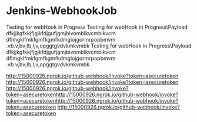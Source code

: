 # Jenkins-WebhookJob
Testing for webHook in Progress
Testing for webHook in Progress\Payload
dfkjjkgfkkjfjgjkfdjgufjgmjbivomblkvcmblkvcm
dflmgklfmkfgmfkgmfkdmgiojgormrpopbmvm .vb.v,bv;lb,l;v,opggtgvdvkmkvmbk
Testing for webHook in Progress\Payload
dfkjjkgfkkjfjgjkfdjgufjgmjbivomblkvcmblkvcm
dflmgklfmkfgmfkgmfkdmgiojgormrpopbmvm .vb.v,bv;lb,l;v,opggtgvdvkmkvmbk

http://15000926.ngrok.io/github-webhook/invoke?token=asecuretoken
http://15000926.ngrok.io/github-webhook/invoke?token=asecuretoken
http://15000926.ngrok.io/github-webhook/invoke?token=asecuretokenhttp://15000926.ngrok.io/github-webhook/invoke?token=asecuretokenhttp://15000926.ngrok.io/github-webhook/invoke?token=asecuretoken
http://15000926.ngrok.io/github-webhook/invoke?token=asecuretoken
